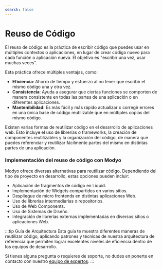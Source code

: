 ```yaml
---
search: false
---
```


# Reuso de Código

El reuso de código es la práctica de escribir código que puedes usar en múltiples contextos o aplicaciones, en lugar de crear código nuevo para cada función o aplicación nueva. El objetivo es "escribir una vez, usar muchas veces".

Esta práctica ofrece múltiples ventajas, como:

- **Eficiencia**: Ahorro de tiempo y esfuerzo al no tener que escribir el mismo código una y otra vez.
- **Consistencia**: Ayuda a asegurar que ciertas funciones se comporten de manera consistente en todas las partes de una aplicación o en diferentes aplicaciones.
- **Mantenibilidad**: Es más fácil y más rápido actualizar o corregir errores en una única base de código reutilizable que en múltiples copias del mismo código.

Existen varias formas de reutilizar código en el desarrollo de aplicaciones web. Esto incluye el uso de librerías o frameworks, la creación de componentes reutilizables y la organización del código, de manera que puedes referenciar y reutilizar fácilmente partes del mismo en distintas partes de una aplicación.


### Implementación del reuso de código con Modyo

Modyo ofrece diversas alternativas para reutilizar código. Dependiendo del tipo de proyecto en desarrollo, estas opciones pueden incluir:

- Aplicación de fragmentos de código en Liquid.
- Implementación de Widgets compartidos en varios sitios.
- Despliegue de micro frontends en distintas aplicaciones Web.
- Uso de librerías intermediarias o repositorios.
- Uso de Web Components.
- Uso de Sistemas de Diseño.
- Integración de librerías externas implementadas en diversos sitios o aplicaciones Web.

:::tip Guía de Arquitectura
Esta guía te muestra diferentes maneras de reutilizar código, aplicando patrones y técnicas de nuestra arquitectura de referencia que permiten lograr excelentes niveles de eficiencia dentro de los equipos de desarrollo.

Si tienes alguna pregunta o requieres de soporte, no dudes en ponerte en contacto con nuestro [equipo de expertos](https://support.modyo.com/).
:::